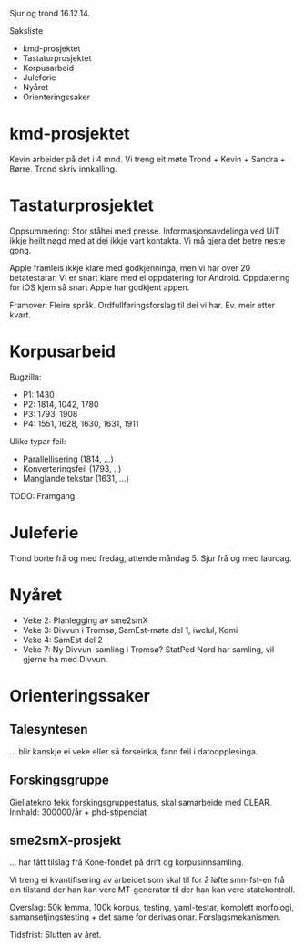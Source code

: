 Sjur og trond 16.12.14.

Saksliste

* kmd-prosjektet
* Tastaturprosjektet
* Korpusarbeid
* Juleferie
* Nyåret
* Orienteringssaker

# kmd-prosjektet

Kevin arbeider på det i 4 mnd. Vi treng eit møte
Trond + Kevin + Sandra + Børre. Trond skriv innkalling.

# Tastaturprosjektet

Oppsummering: Stor ståhei med presse. Informasjonsavdelinga ved UiT ikkje heilt
nøgd med at dei ikkje vart kontakta. Vi må gjera det betre neste gong.

Apple framleis ikkje klare med godkjenninga, men vi har over 20 betatestarar. Vi
er snart klare med ei oppdatering for Android. Oppdatering for iOS kjem så snart
Apple har godkjent appen.

Framover: Fleire språk. Ordfullføringsforslag til dei vi har. Ev. meir etter
kvart.

# Korpusarbeid

Bugzilla:
* P1: 1430
* P2: 1814, 1042, 1780
* P3: 1793, 1908
* P4: 1551, 1628, 1630, 1631, 1911

Ulike typar feil:
* Parallellisering (1814, ...)
* Konverteringsfeil (1793, ..)
* Manglande tekstar (1631, ...)

TODO: Framgang.

# Juleferie

Trond borte frå og med fredag, attende måndag 5. Sjur frå og med laurdag.

# Nyåret

* Veke 2: Planlegging av sme2smX
* Veke 3: Divvun i Tromsø, SamEst-møte del 1, iwclul, Komi
* Veke 4: SamEst del 2
* Veke 7: Ny Divvun-samling i Tromsø? StatPed Nord har samling, vil gjerne ha
		  med Divvun.

# Orienteringssaker

## Talesyntesen

... blir kanskje ei veke eller så forseinka, fann feil i datoopplesinga.

## Forskingsgruppe

Giellatekno fekk forskingsgruppestatus, skal samarbeide med CLEAR.
Innhald: 300000/år + phd-stipendiat

## sme2smX-prosjekt

... har fått tilslag frå Kone-fondet på drift og korpusinnsamling.

Vi treng ei kvantifisering av arbeidet som skal til for å løfte smn-fst-en
frå ein tilstand der han kan vere MT-generator til der han kan vere
statekontroll.

Overslag: 50k lemma, 100k korpus, testing, yaml-testar, komplett morfologi,
samansetjingstesting + det same for derivasjonar. Forslagsmekanismen.

Tidsfrist: Slutten av året.
